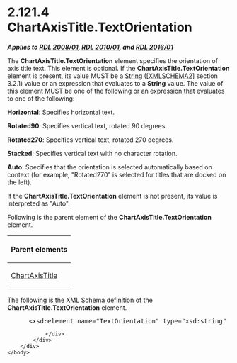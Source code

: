 <html dir="LTR" xmlns:mshelp="http://msdn.microsoft.com/mshelp" xmlns:ddue="http://ddue.schemas.microsoft.com/authoring/2003/5" xmlns:xlink="http://www.w3.org/1999/xlink" xmlns:tool="http://www.microsoft.com/tooltip">
    <head>
        <meta http-equiv="Content-Type" content="text/html; CHARSET=utf-8"></meta>
        <meta name="save" content="history"></meta>
        <title>2.121.4 ChartAxisTitle.TextOrientation</title>
        <xml>
            <mshelp:toctitle title="2.121.4 ChartAxisTitle.TextOrientation"></mshelp:toctitle>
            <mshelp:rltitle title="[MS-RDL]: ChartAxisTitle.TextOrientation"></mshelp:rltitle>
            <mshelp:keyword index="A" term="b89406de-aa12-422e-9381-4b4774298962"></mshelp:keyword>
            <mshelp:attr name="DCSext.ContentType" value="open specification"></mshelp:attr>
            <mshelp:attr name="AssetID" value="b89406de-aa12-422e-9381-4b4774298962"></mshelp:attr>
            <mshelp:attr name="TopicType" value="kbRef"></mshelp:attr>
            <mshelp:attr name="DCSext.Title" value="[MS-RDL]: ChartAxisTitle.TextOrientation" />
        </xml>
    </head>
    <body>
        <div id="header">
            <h1 class="heading">2.121.4 ChartAxisTitle.TextOrientation</h1>
        </div>
        <div id="mainSection">
            <div id="mainBody">
                <div id="allHistory" class="saveHistory"></div>
                <div id="sectionSection0" class="section" name="collapseableSection">
                    

<p><b><i>Applies to </i></b><a href="1e855f94-4617-47e4-b89e-0856c6cb420f.html"><b><i>RDL 2008/01</i></b></a><b><i>,
</i></b><a href="3428e690-a348-4ec7-8a6a-8efb42d2cdee.html"><b><i>RDL 2010/01</i></b></a><b><i>,
and </i></b><a href="52ce3983-2bfc-4e72-9359-42aaf5fe4509.html"><b><i>RDL 2016/01</i></b></a></p>

<p>The <b>ChartAxisTitle.TextOrientation</b> element specifies
the orientation of axis title text. This element is optional. If the <b>ChartAxisTitle.TextOrientation</b>
element is present, its value MUST be a <a href="1ed81ef3-a683-45e3-aaad-bd2bbe71bc3d.html">String</a> (<a href="https://go.microsoft.com/fwlink/?LinkId=90610">[XMLSCHEMA2]</a> section
3.2.1) value or an expression that evaluates to a <b>String</b> value. The
value of this element MUST be one of the following or an expression that
evaluates to one of the following:</p>

<p><b>Horizontal</b>: Specifies horizontal text.</p>

<p><b>Rotated90</b>: Specifies vertical text, rotated 90
degrees.</p>

<p><b>Rotated270</b>: Specifies vertical text, rotated
270 degrees.</p>

<p><b>Stacked</b>: Specifies vertical text with no
character rotation.</p>

<p><b>Auto</b>: Specifies that the orientation is
selected automatically based on context (for example, &quot;Rotated270&quot; is
selected for titles that are docked on the left).</p>

<p>If the <b>ChartAxisTitle.TextOrientation</b> element is not
present, its value is interpreted as &quot;Auto&quot;.</p>

<p>Following is the parent element of the <b>ChartAxisTitle.TextOrientation</b>
element.</p>

<table>
 <thead>
  <tr>
   <th>
   <p>Parent elements</p>
   </th>
  </tr>
 </thead>
 <tr>
  <td>
  <p><a href="8fde02ea-8499-4f99-a339-840397fd79fc.html">ChartAxisTitle</a></p>
  </td>
 </tr>
</table>

<p>The following is the XML Schema definition of the <b>ChartAxisTitle.TextOrientation</b>
element.</p>

<dl>
<dd>
<div><pre> &lt;xsd:element name=&quot;TextOrientation&quot; type=&quot;xsd:string&quot; minOccurs=&quot;0&quot; /&gt;
</pre></div>
</dd></dl>


                </div>
            </div>
        </div>
    </body>
</html>